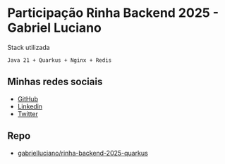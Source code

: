 # Participação Rinha Backend 2025 - Gabriel Luciano

Stack utilizada

    Java 21 + Quarkus + Nginx + Redis

## Minhas redes sociais

- [GitHub](https://github.com/gabrielluciano)
- [Linkedin](https://www.linkedin.com/in/gabriel-lucianosouza/)
- [Twitter](https://twitter.com/biel_luciano)

## Repo

- [gabrielluciano/rinha-backend-2025-quarkus](https://github.com/gabrielluciano/rinha-backend-2025-quarkus)

